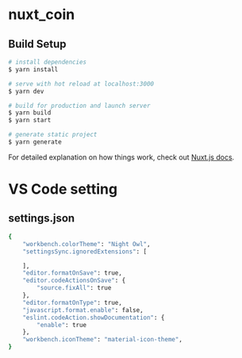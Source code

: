 # nuxt_coin

## Build Setup

```bash
# install dependencies
$ yarn install

# serve with hot reload at localhost:3000
$ yarn dev

# build for production and launch server
$ yarn build
$ yarn start

# generate static project
$ yarn generate
```

For detailed explanation on how things work, check out [Nuxt.js docs](https://nuxtjs.org).

# VS Code setting

## settings.json

```bash
{
    "workbench.colorTheme": "Night Owl",
    "settingsSync.ignoredExtensions": [

    ],
    "editor.formatOnSave": true,
    "editor.codeActionsOnSave": {
        "source.fixAll": true
    },
    "editor.formatOnType": true,
    "javascript.format.enable": false,
    "eslint.codeAction.showDocumentation": {
        "enable": true
    },
    "workbench.iconTheme": "material-icon-theme",
}
```
